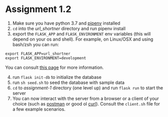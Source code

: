 # Assignment 1.2

1. Make sure you have python 3.7 and [pipenv](https://pipenv.readthedocs.io/en/latest/) installed
2. `cd` into the *url_shortner* directory and run pipenv install
3. export the `FLASK_APP` and `FLASK_ENVIRONMENT` env variables (this will depend on your os and shell). For example, on Linux/OSX and using bash/zsh you can run:

```
export FLASK_APP=url_shortner
export FLASK_ENVIRONMENT=development
```

You can consult [this page](http://flask.pocoo.org/docs/1.0/tutorial/factory/) for more information.

4. run `flask init-db` to initialize the database
5. run `sh seed.sh` to seed the database with sample data
6. `cd` to *assignment-1* directory (one level up) and run `flask run` to start the server
7. You can now interact with the server from a browser or a client of your choice (such as [postman](https://www.getpostman.com/) or good ol [curl](https://curl.haxx.se/docs/manual.html)). Consult the `client.sh` file for a few example scenarios.
